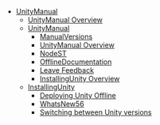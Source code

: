  - [UnityManual]()
	 - [UnityManual Overview](UnityManual.md)
	 - [UnityManual]()
		 - [ManualVersions](ManualVersions.md)
		 - [UnityManual Overview](UnityManual_1.md)
		 - [NodeST](NodeST.md)
		 - [OfflineDocumentation](OfflineDocumentation.md)
		 - [Leave Feedback](LeaveFeedback.md)
		 - [InstallingUnity Overview](InstallingUnity.md)
	 - [InstallingUnity]()
		 - [Deploying Unity Offline](DeployingUnityOffline.md)
		 - [WhatsNew56](WhatsNew56.md)
		 - [Switching between Unity versions](SwitchingDocumentationVersions.md)
